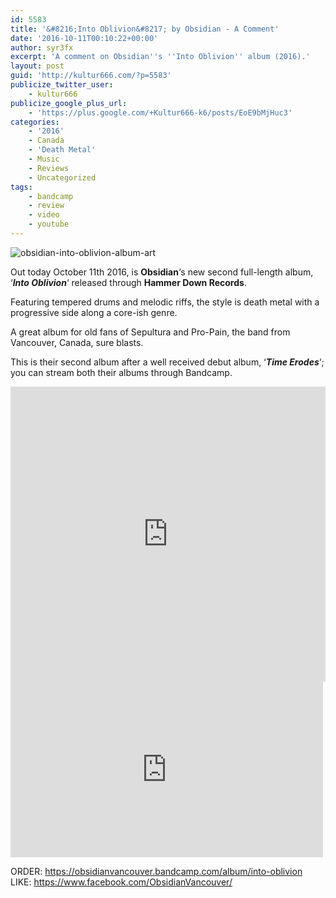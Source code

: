 ```yaml
---
id: 5583
title: '&#8216;Into Oblivion&#8217; by Obsidian - A Comment'
date: '2016-10-11T00:10:22+00:00'
author: syr3fx
excerpt: 'A comment on Obsidian''s ''Into Oblivion'' album (2016).'
layout: post
guid: 'http://kultur666.com/?p=5583'
publicize_twitter_user:
    - kultur666
publicize_google_plus_url:
    - 'https://plus.google.com/+Kultur666-k6/posts/EoE9bMjHuc3'
categories:
    - '2016'
    - Canada
    - 'Death Metal'
    - Music
    - Reviews
    - Uncategorized
tags:
    - bandcamp
    - review
    - video
    - youtube
---
```


![obsidian-into-oblivion-album-art](http://localhost:8080/wp-content/uploads/2016/10/obsidian-into-oblivion-album-art.jpg?w=680)

Out today October 11th 2016, is **Obsidian**‘s new second full-length album, ‘***Into Oblivion***‘ released through **Hammer Down Records**.

Featuring tempered drums and melodic riffs, the style is death metal with a progressive side along a core-ish genre.

A great album for old fans of Sepultura and Pro-Pain, the band from Vancouver, Canada, sure blasts.

This is their second album after a well received debut album, ‘***Time Erodes***‘; you can stream both their albums through Bandcamp.

<iframe style="border: 0; width: 100%; height: 472px;" src="https://bandcamp.com/EmbeddedPlayer/album=2200821764/size=large/bgcol=333333/linkcol=e99708/tracklist=false/transparent=true/" seamless></iframe>

<iframe allow="accelerometer; autoplay; clipboard-write; encrypted-media; gyroscope; picture-in-picture; web-share" allowfullscreen="" frameborder="0" height="281" loading="lazy" src="https://www.youtube.com/embed/8RB9TryDxPg?feature=oembed" title="HIGH CRIMES AND TREASON MUSIC VIDEO" width="500"></iframe>

ORDER: <https://obsidianvancouver.bandcamp.com/album/into-oblivion>
LIKE: <https://www.facebook.com/ObsidianVancouver/>